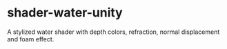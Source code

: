 # shader-water-unity
A stylized water shader with depth colors, refraction, normal displacement and foam effect.
